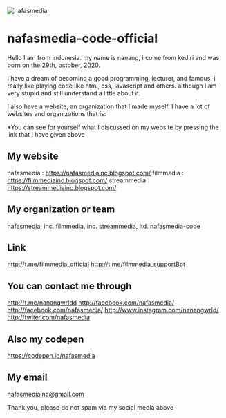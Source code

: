 ![nafasmedia](https://1.bp.blogspot.com/-48YQHDn1Js0/XvvXtK14v5I/AAAAAAAABUM/uETTSLxxTTEO3pQdp4fz-wPA2eCqCUZUACK4BGAsYHg/s320/nafasmedia-img.png)


# nafasmedia-code-official

Hello I am from indonesia.
my name is nanang, i come from kediri and was born on the 29th, october, 2020.

I have a dream of becoming a good programming, lecturer, and famous.
i really like playing code like html, css, javascript and others.
although I am very stupid and still understand a little about it.

I also have a website, an organization that I made myself. I have a lot of websites and organizations
that is:

*You can see for yourself what I discussed on my website by pressing the link that I have given above

## My website

nafasmedia : https://nafasmediainc.blogspot.com/
filmmedia : https://filmmediainc.blogspot.com/
streammedia : https://streammediainc.blogspot.com/

## My organization or team

nafasmedia, inc.
filmmedia, inc.
streammedia, ltd.
nafasmedia-code

## Link
http://t.me/filmmedia_official
http://t.me/filmmedia_supportBot

## You can contact me through
http://t.me/nanangwrldd
http://facebook.com/nafasmedia/
http://facebook.com/nafasmedia/
http://www.instagram.com/nanangwrld/
http://twiter.com/nafasmedia

## Also my codepen
https://codepen.io/nafasmedia

## My email
nafasmediainc@gmail.com

Thank you, please do not spam via my social media above
